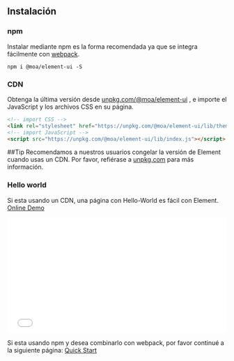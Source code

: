## Instalación

### npm

Instalar mediante npm es la forma recomendada ya que se integra fácilmente con [webpack](https://webpack.js.org/).

```shell
npm i @moa/element-ui -S
```

### CDN

Obtenga la última versión desde [unpkg.com/@moa/element-ui](https://unpkg.com/@moa/element-ui/) , e importe el JavaScript y los archivos CSS en su página.

```html
<!-- import CSS -->
<link rel="stylesheet" href="https://unpkg.com/@moa/element-ui/lib/theme-chalk/index.css">
<!-- import JavaScript -->
<script src="https://unpkg.com/@moa/element-ui/lib/index.js"></script>
```

##Tip
Recomendamos a nuestros usuarios congelar la versión de Element cuando usas un CDN. Por favor, refiérase a [unpkg.com](https://unpkg.com) para más información.

### Hello world

Si esta usando un CDN, una página con Hello-World es fácil con Element. [Online Demo](https://codepen.io/bofeng/pen/poaEmJY)

<iframe height="265" style="width: 100%;" scrolling="no" title="Element demo" src="//codepen.io/bofeng/embed/poaEmJY/?height=265&theme-id=light&default-tab=html,result" frameborder="no" allowtransparency="true" allowfullscreen="true">
  See the Pen <a href='https://codepen.io/bofeng/pen/poaEmJY/'>Element demo</a> by hetech
  (<a href='https://codepen.io/bofeng'>@bofeng</a>) on <a href='https://codepen.io'>CodePen</a>.
</iframe>

Si esta usando npm y desea combinarlo con webpack, por favor continué a la siguiente página: [Quick Start](/#/es/component/quickstart)
